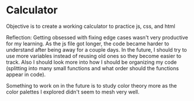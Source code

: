 # Calculator
Objective is to create a working calculator to practice js, css, and html

Reflection:
Getting obsessed with fixing edge cases wasn't very productive for my learning. 
As the js file got longer, the code became harder to understand after being away for a couple days.
In the future, I should try to use more variables instead of reusing old ones so they become easier to track. Also I should look more into how I should be organizing my code (splitting into many small functions and what order should the functions appear in code).

Something to work on in the future is to study color theory more as the color palettes I explored
didn't seem to mesh very well.